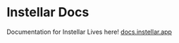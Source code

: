 # Instellar Docs

Documentation for Instellar Lives here! [docs.instellar.app](https://docs.instellar.app)
